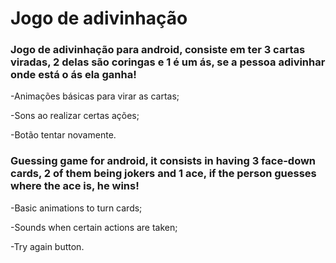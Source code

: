 # Jogo de adivinhação

### Jogo de adivinhação para android, consiste em ter 3 cartas viradas, 2 delas são coringas e 1 é um ás, se a pessoa adivinhar onde está o ás ela ganha!

 -Animações básicas para virar as cartas;
 
 -Sons ao realizar certas ações;
 
 -Botão tentar novamente.
 
 
 ### Guessing game for android, it consists in having 3 face-down cards, 2 of them being jokers and 1 ace, if the person guesses where the ace is, he wins!  
 
 -Basic animations to turn cards;
 
 -Sounds when certain actions are taken;
 
 -Try again button.
 
